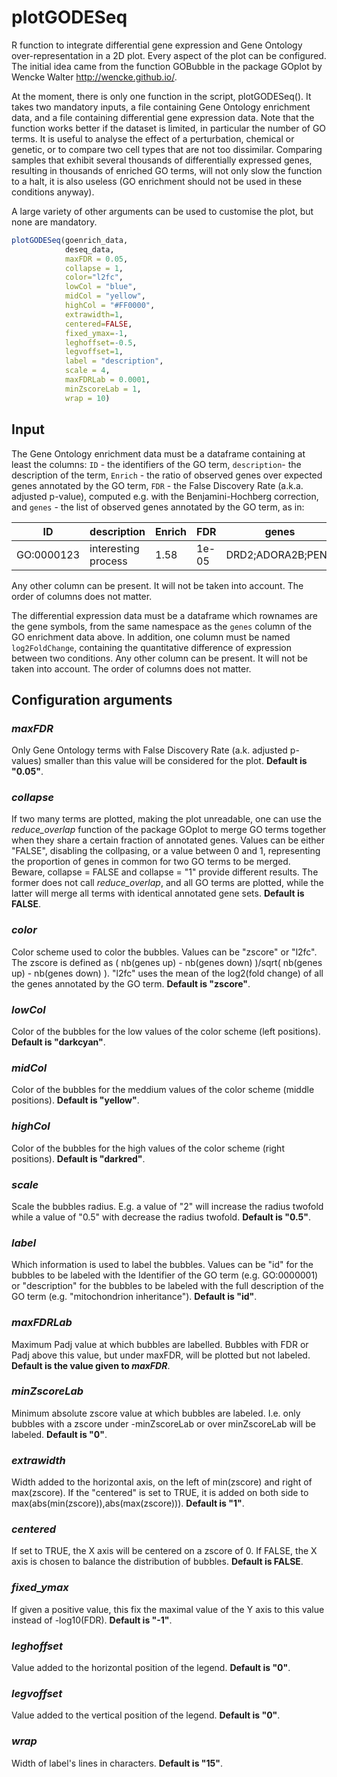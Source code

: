 # plotGODESeq
R function to integrate differential gene expression and Gene Ontology over-representation in a 2D plot. Every aspect of the plot can be configured. The initial idea came from the function GOBubble in the package GOplot by Wencke Walter <http://wencke.github.io/>.

At the moment, there is only one function in the script, plotGODESeq(). It takes two mandatory inputs, a file containing Gene Ontology enrichment data, and a file containing differential gene expression data. Note that the function works better if the dataset is limited, in particular the number of GO terms. It is useful to analyse the effect of a perturbation, chemical or genetic, or to compare two cell types that are not too dissimilar. Comparing samples that exhibit several thousands of differentially expressed genes, resulting in thousands of enriched GO terms, will not only slow the function to a halt, it is also useless (GO enrichment should not be used in these conditions anyway).

A large variety of other arguments can be used to customise the plot, but none are mandatory. 

```R
plotGODESeq(goenrich_data, 
            deseq_data, 
            maxFDR = 0.05, 
            collapse = 1, 
            color="l2fc", 
            lowCol = "blue",
            midCol = "yellow",
            highCol = "#FF0000",
            extrawidth=1,
            centered=FALSE,
            fixed_ymax=-1,
            leghoffset=-0.5,
            legvoffset=1,
            label = "description",
            scale = 4,
            maxFDRLab = 0.0001,
            minZscoreLab = 1,
            wrap = 10)
```

## Input

The Gene Ontology enrichment data must be a dataframe containing at least the columns: `ID` - the identifiers of the GO term, `description`- the description of the term, `Enrich` - the ratio of observed genes over expected genes annotated by the GO term, `FDR` - the False Discovery Rate (a.k.a. adjusted p-value), computed e.g. with the Benjamini-Hochberg correction, and `genes` - the list of observed genes annotated by the GO term, as in:

| ID        | description | Enrich | FDR | genes |
| --------- | ------------- | ----- | --- | --- |
| GO:0000123| interesting process | 1.58 | 1e-05 | DRD2;ADORA2B;PENK | 

Any other column can be present. It will not be taken into account. The order of columns does not matter.

The differential expression data must be a dataframe which rownames are the gene symbols, from the same namespace as the `genes` column of the GO enrichment data above. In addition, one column must be named `log2FoldChange`, containing the quantitative difference of expression between two conditions. Any other column can be present. It will not be taken into account. The order of columns does not matter.

## Configuration arguments

### *maxFDR* 
Only Gene Ontology terms with False Discovery Rate (a.k. adjusted p-values) smaller than this value will be considered for the plot. **Default is "0.05"**.

### *collapse*
If two many terms are plotted, making the plot unreadable, one can use the *reduce_overlap* function of the package GOplot to merge GO terms together when they share a certain fraction of annotated genes. Values can be either "FALSE", disabling the collpasing, or a value between 0 and 1, representing the proportion of genes in common for two GO terms to be merged. Beware, collapse = FALSE and collapse = "1" provide different results. The former does not call *reduce_overlap*, and all GO terms are plotted, while the latter will merge all terms with identical annotated gene sets. **Default is FALSE**.  

### *color*
Color scheme used to color the bubbles. Values can be "zscore" or "l2fc". The zscore is defined as ( nb(genes up) - nb(genes down) )/sqrt( nb(genes up) - nb(genes down) ). "l2fc" uses the mean of the log2(fold change) of all the genes annotated by the GO term. **Default is "zscore"**.

### *lowCol*
Color of the bubbles for the low values of the color scheme (left positions). **Default is "darkcyan"**. 

### *midCol*
Color of the bubbles for the meddium values of the color scheme (middle positions). **Default is "yellow"**. 

### *highCol*
Color of the bubbles for the high values of the color scheme (right positions). **Default is "darkred"**. 

### *scale*
Scale the bubbles radius. E.g. a value of "2" will increase the radius twofold while a value of "0.5" with decrease the radius twofold. **Default is "0.5"**. 

### *label*
Which information is used to label the bubbles. Values can be "id" for the bubbles to be labeled with the Identifier of the GO term (e.g. GO:0000001) or "description" for the bubbles to be labeled with the full description of the GO term (e.g. "mitochondrion inheritance"). **Default is "id"**. 

### *maxFDRLab*
Maximum Padj value at which bubbles are labelled. Bubbles with FDR or Padj above this value, but under maxFDR, will be plotted but not labeled. **Default is the value given to *maxFDR***.

### *minZscoreLab*
Minimum absolute zscore value at which bubbles are labeled. I.e. only bubbles with a zscore under -minZscoreLab or over minZscoreLab will be labeled. **Default is "0"**.

### *extrawidth*
Width added to the horizontal axis, on the left of min(zscore) and right of max(zscore). If the "centered" is set to TRUE, it is added on both side to max(abs(min(zscore)),abs(max(zscore))). **Default is "1"**.

### *centered*
If set to TRUE, the X axis will be centered on a zscore of 0. If FALSE, the X axis is chosen to balance the distribution of bubbles. **Default is FALSE**.  

### *fixed_ymax*
If given a positive value, this fix the maximal value of the Y axis to this value instead of -log10(FDR). **Default is "-1"**.

### *leghoffset*
Value added to the horizontal position of the legend. **Default is "0"**. 

### *legvoffset*
Value added to the vertical position of the legend. **Default is "0"**. 

### *wrap*
Width of label's lines in characters. **Default is "15"**.
